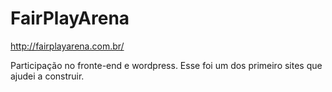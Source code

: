 # FairPlayArena
http://fairplayarena.com.br/

Participação no fronte-end e  wordpress.
Esse foi um dos primeiro sites que ajudei a construir.
